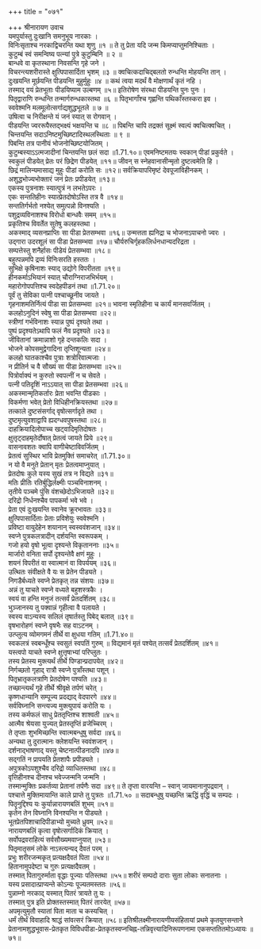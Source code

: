 +++
title = "०७१"

+++
श्रीनारायण उवाच  
यमपुर्यास्तु दुःखानि समनुभूय नारकाः ।  
विनिःसृताश्च नरकाद्विचरन्ति यथा शृणु ॥१ ॥
ते तु प्रेता यदि जन्म किमप्याप्तुमनिश्चिताः ।  
कुटुम्बं स्वं समन्विष्य पत्न्यां पुत्रे कुटुम्बिनि ॥ २ ॥  
बान्धवे वा कृतस्थाना निवसन्ति गृहे जने ।  
विचरन्त्यशरीरास्ते क्षुत्पिपासार्दिता भृशम् ॥३ ॥
क्वचित्कदाचिद्बलतो रुन्धन्ति मोहयन्ति तान् ।  
दुःखयन्ति मूर्छयन्ति पीडयन्ति मुहुर्मुहुः ॥४ ॥
कथं त्वया मदर्थं वै मोक्षणार्थं कृतं नहि ।  
तस्माद् वयं प्रेतभूताः पीडयिष्याम उल्बणम् ॥५॥
इतिरोषेण संरब्धा पीडयन्ति पुनः पुनः ।  
पितृद्वाराणि रुन्धन्ति तन्मार्गरुन्धकास्तथा ॥६ ॥
पितृभागाँश्च गृह्णन्ति पथिकाँस्तस्करा इव ।  
स्ववेश्मनि मलमूलोत्सर्गाद्यशुद्धभूतले ॥ ७ ॥  
उषित्वा च निरीक्षन्ते यं जनं स्यात् स रोगवान् ।  
पीडयन्ति ज्वररूपैस्तद्भक्ष्यं भक्षयन्ति च ॥८ ॥
पिबन्ति चापि तद्रक्तं सूक्ष्मं स्वल्पं क्वचित्क्वचित् ।  
चिन्तयन्ति सदाऽनिष्टमुच्छिष्टादिस्थलस्थिताः ॥ ९ ॥  
पिबन्ति तत्र पानीयं भोजनोच्छिष्टयोजितम् ।  
कुटुम्बस्याऽऽत्मजादीनां चिन्तयन्ति छलं सदा ॥1.71.१०॥
एवमनिष्टमतयः स्वकान् पीडां प्रकुर्वते ।  
स्वकुलं पीडयेत् प्रेतः परं छिद्रेण पीडयेत् ॥११॥
जीवन् स स्नेहवानासीन्मृतो दुष्टत्वमेति हि ।  
छिद्रं मालिन्यमासाद्य मुहुः पीडां करोति सः ॥१२॥
सर्वक्रियापरिमृष्टं देवपूजाविहीनकम् ।  
अशुद्धभोज्यभोक्तारं जनं प्रेतः प्रपीडयेत् ॥१३॥  
एकस्य पुत्रनाशः स्यात्पुत्रं न लभतेऽपरः ।  
एकः सन्ततिहीनः स्यात्प्रेतदोषोऽस्ति तत्र वै ॥१४॥  
सन्ततिर्गर्भतो नश्येत् समुत्पन्नो विनश्यति ।  
पशुद्रव्यविनाशश्च विरोधो बान्धवैः समम् ॥१५॥  
प्रकृतिश्च विवर्तेत सुतेषु कलहस्तथा ।  
अकस्माद् व्यसनप्राप्तिः सा पीडा प्रेतसम्भवा ॥१६॥
उन्मत्तता ह्यनिद्रा च भोजनाऽपाचनो ज्वरः ।  
उद्गारा उदरशूलं सा पीडा प्रेतसम्भवा ॥१७॥
चौर्यरुचिर्गृहकलिर्धनधान्यदरिद्रता ।  
सम्पत्तेस्तु शनैर्हासः पीडेयं प्रेतसम्भवा ॥१८॥  
बहुत्पन्नमपि द्रव्यं विनिःसरति हस्ततः ।  
सुभिक्षे कृषिनाशः स्याद् उद्योगे विपरीतता ॥१९॥  
हीनकर्माऽभियानं स्यात् चौराग्निराजभिर्भयम् ।  
महारोगोपपत्तिश्च स्वदेहपीडनं तथा ॥1.71.२०॥  
पूर्वं तु सेविका पत्नी पश्चाच्छूनीव जायते ।  
गृहनाशमतिर्नित्यं पीडा सा प्रेतसम्भवा ॥२१॥
भावना स्मृतिहीना च कार्यं मानसवर्जितम् ।  
कलहोऽनुदिनं स्वेषु सा पीडा प्रेतसम्भवा ॥२२॥  
स्त्रीणां गर्भविनाशः स्यान्न पुष्पं दृश्यते तथा ।  
पुष्पं प्रदृश्यतेऽथापि फलं नैव प्रदृश्यते ॥२३॥  
जीवितानां क्रमान्नाशो गृहे दन्तकलिः सदा ।  
भोजने कोपसमुद्वेगादिना तृप्तिशून्यता ॥२४॥  
कलहो घातकाश्चैव पुत्राः शत्रोरिवात्मजाः ।  
न प्रीतिर्न च वै सौख्यं सा पीडा प्रेतसम्भवा ॥२५॥  
पित्रोर्वाक्यं न कुरुतो स्वपत्नीं न च सेवते ।  
पत्नी पतिदृशिं नाऽऽयात् सा पीडा प्रेतसम्भवा ॥२६॥  
अकस्मान्मृतिकर्तारः प्रेता भवन्ति पीडकाः ।  
विकर्मणा भवेत् प्रेतो विधिहीनक्रियस्तथा ॥२७॥  
तत्काले दुष्टसंसर्गाद् वृषोत्सर्गादृते तथा ।  
दुष्टमृत्युवशाद्वापि ह्यदग्धवपुषस्तथा ॥२८॥  
दाहक्रियादिलोपाच्च खट्वादिमृतिदोषतः ।  
क्षुत्तृट्दाहमृतेर्दोषात् प्रेतत्वं जायते प्रिये ॥२९॥  
वासनावशतः क्वापि वाणीचेष्टाविवर्जितम् ।  
प्रेतत्वं सुस्थिर भावि प्रेतमुक्तिं समाचरेत् ॥1.71.३०॥  
न यो वै मनुते प्रेतान् मृतः प्रेतत्वमाप्नुयात् ।  
प्रेतदोषः कुले यस्य सुखं तत्र न विद्यते ॥३१॥  
मतिः प्रीतिः रतिर्बुद्धिर्लक्ष्मीः पञ्चविनाशनम् ।  
तृतीये पञ्चमे पुंसि वंशच्छेदोऽभिजायते ॥३२॥  
दरिद्रो निर्धनश्चैव पापकर्मा भवे भवे ।  
प्रेता एवं दुःखयन्ति स्वानेव क्रूरभावतः ॥३३॥  
क्षुत्पिपासार्दिताः प्रेताः प्रविशेयुः स्ववेश्मनि ।  
प्रविष्टा वायुदेहेन शयानान् स्वस्ववंशजान् ॥३४॥  
स्वप्ने पुत्रकलत्रादीन् दर्शयन्ति स्वरूपकम् ।  
गजो हयो वृषो भूत्वा दृश्यन्ते विकृताननाः ॥३५॥  
मार्जारो वनिता सर्पो दृश्यन्तेवै क्षणं मुहुः ।  
शयनं विपरीतं वा स्वात्मानं वा विपर्ययम् ॥३६॥  
उत्थितः संवीक्षते वै यः स प्रेतेन पीड्यते ।  
निगडैर्बध्यते स्वप्ने प्रेतकृत् तन्न संशयः ॥३७॥  
अन्नं तु याचते स्वप्ने वध्यते बहुशस्त्रकैः ।  
स्वयं वा हन्ति मनुजं तत्सर्वं प्रेतदर्शितम् ॥३८॥  
भुञ्जानस्य तु पक्वान्नं गृहीत्वा वै पलायते ।  
स्वस्य वाऽन्यस्य सलिलं तृषार्तस्तु पिबेद् बलात् ॥३९॥  
वृषभारोहणं स्वप्ने वृषभैः सह वाऽटनम् ।  
उत्प्लुत्य व्योमगमनं तीर्थे वा क्षुधया गतिम् ॥1.71.४०॥  
स्वकलत्रं स्वबन्धूँश्च स्वसुतं स्वपतिं गुरुम् ॥
विद्यमानं मृतं पश्येत् तत्सर्वं प्रेतदर्शितम् ॥४१॥  
यस्त्वपो याचते स्वप्ने क्षुत्तृषाभ्यां परिप्लुतः ।  
तस्य प्रेतस्य मुक्त्यर्थं तीर्थे पिण्डान्प्रदापयेत् ॥४२॥  
निर्गच्छतो गृहाद् रात्रौ स्वप्ने पुत्राँस्तथा पशून् ।  
पितृभ्रातृकलत्राणि प्रेतदोषेण पश्यति ॥४३॥  
तच्छान्त्यर्थं गृहे तीर्थे श्रीवृक्षे तर्पणं चरेत् ।  
कृष्णधान्यानि सम्पूज्य प्रदद्याद् वेदपारगे ॥४४॥  
सर्वविघ्नानि सन्त्यज्य मुक्त्युपायं करोति यः ।  
तस्य कर्मफलं साधु प्रेततृप्तिश्च शाश्वती ॥४५॥  
आत्मैव श्रेयसा युज्यत् प्रेतस्तृप्तिं व्रजेच्चिरम् ।  
ते तृप्ताः शुभमिच्छन्ति स्वात्मबन्धुषु सर्वदा ॥४६॥  
अन्यथा तु दुरात्मानः क्लेशयन्ति स्ववंशजान् ।  
दर्शनाद्भाषणाद् यस्तु चेष्टनात्पीडनादपि ॥४७॥  
सद्गतिं न प्रापयति प्रेतशापैः प्रपीड्यते ।  
अपुत्रकोऽपशुश्चैव दरिद्रो व्याधितस्तथा ॥४८॥  
वृत्तिहीनश्च दीनश्च भवेज्जन्मनि जन्मनि ।  
तस्मान्मुक्तिः प्रकर्तव्या प्रेतानां तर्पणैः सदा ॥४९॥
ते तृप्ता वारयन्ति – स्वान् जायमानानुपद्रवान् ।  
पश्चात्ते मुक्तिमायान्ति काले प्राप्ते तु पुत्रतः ॥1.71.५० ॥
सदाबन्धुषु यच्छन्ति ऋद्धिं वृद्धिं च सम्पदः ।  
पितॄनुद्दिश्य यः कुर्यान्नारायणबलिं शुभम् ॥५१॥  
कृतेन तेन विघ्नानि विनश्यन्ति न पीड्यते ।  
भूतप्रेतपिशाचादिपीडाभ्यो मुच्यते ध्रुवम् ॥५२॥  
नारायणबलिं कृत्वा वृषोत्सर्गादिकं क्रियात् ।  
सर्वोपद्रवराहित्यं सर्वसौख्यमवाप्नुयात् ॥५३॥  
पितृमातृसमं लोके नाऽस्त्यन्यद् दैवतं परम् ।  
प्रभुः शरीरजन्मकृत् प्रत्यक्षदैवतं पिता ॥५४॥  
हितानामुपदेष्टा च गुरुः प्रत्यक्षदैवतम् ।  
तस्मात् पितागुरुर्माता वृद्धाः पूज्याः पतिस्तथा ॥५५॥
शरीरं सम्पदो दाराः सुता लोकाः सनातनाः ।  
यस्य प्रसादात्प्राप्यन्ते कोऽन्यः पूज्यतमस्ततः ॥५६॥  
पुन्नाम्नो नरकाद् यस्मात् पितरं त्रायते तु यः ।  
तस्मात् पुत्र इति प्रोक्तस्तस्मात् पितरं तारयेत् ॥५७॥  
अपमृत्युमृतौ स्यातां पिता माता च कस्यचित् ।  
धर्मं तीर्थं विवाहादि श्राद्धं सांवत्सरं क्रियात् ॥५८॥
इतिश्रीलक्ष्मीनारायणीयसंहितायां प्रथमे कृतयुगसन्ताने प्रेतानामशुद्धभूवास-प्रेतकृत विविधपीडा-प्रेतकृतस्वप्नचिह्न-तन्निवृत्त्यादिनिरूपणनामा एकसप्ततितमोऽध्यायः ॥७१॥
    
